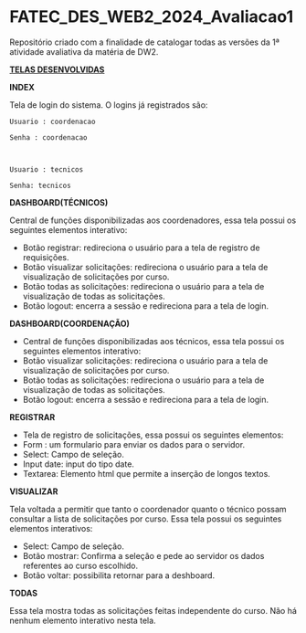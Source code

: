 # FATEC_DES_WEB2_2024_Avaliacao1
Repositório criado com a finalidade de catalogar todas as versões da 1ª atividade avaliativa da matéria de DW2. 

<u><b>TELAS DESENVOLVIDAS</b></u>

<b>INDEX</b>  

Tela de login do sistema. O logins já registrados são:   

	Usuario : coordenacao

	Senha : coordenacao

	 

	Usuario : tecnicos 

	Senha: tecnicos 

 

<b>DASHBOARD(TÉCNICOS)</b>

Central de funções disponibilizadas aos coordenadores, essa tela possui os seguintes elementos interativo: 

<ul>
   <li>Botão registrar: redireciona o usuário para a tela de registro de requisições.</li>

   <li>Botão visualizar solicitações: redireciona o usuário para a tela de visualização de solicitações por curso.</li>

   <li>Botão todas as solicitações: redireciona o usuário para a tela de visualização de todas as solicitações.</li>

   <li>Botão logout: encerra a sessão e redireciona para a tela de login.</li>

</ul>


 

<b>DASHBOARD(COORDENAÇÃO)</b>

<ul>
   <li>Central de funções disponibilizadas aos técnicos, essa tela possui os seguintes elementos interativo:</li> 

   <li>Botão visualizar solicitações: redireciona o usuário para a tela de visualização de solicitações por curso. </li>

   <li>Botão todas as solicitações: redireciona o usuário para a tela de visualização de todas as solicitações. </li>

   <li>Botão logout: encerra a sessão e redireciona para a tela de login. </li>
</ul>

<b>REGISTRAR</b> 

<ul>
   <li>Tela de registro de solicitações, essa possui os seguintes elementos:</li>

   <li>Form : um formulario para enviar os dados para o servidor. </li>

   <li>Select: Campo de seleção. </li>

   <li>Input date: input do tipo date.</li> 

   <li>Textarea: Elemento html que permite a inserção de longos textos.</li>  
</ul>

<b>VISUALIZAR</b> 

Tela voltada a permitir que tanto o coordenador quanto o técnico possam consultar a lista de solicitações por curso. Essa tela possui os seguintes elementos interativos: 

 
<ul>
   <li>Select: Campo de seleção.</li>

   <li>Botão mostrar: Confirma a seleção e pede ao servidor os dados referentes ao curso escolhido. </li>

   <li>Botão voltar: possibilita retornar para a deshboard. </li>

</ul>

<b>TODAS</b>

Essa tela mostra todas as solicitações feitas independente do curso. Não há nenhum elemento interativo nesta tela. 

 
